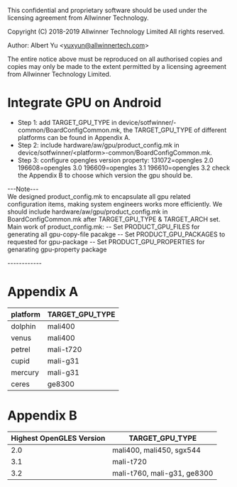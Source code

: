 
This confidential and proprietary software should be used under the licensing agreement from Allwinner Technology.

Copyright (C) 2018-2019 Allwinner Technology Limited All rights reserved.

Author: Albert Yu &lt;yuxyun@allwinnertech.com&gt;

The entire notice above must be reproduced on all authorised copies and copies may only be made to the extent permitted by a licensing agreement from Allwinner Technology Limited.

# Integrate GPU on Android
- Step 1: add TARGET_GPU_TYPE in device/sotfwinner/<platform>-common/BoardConfigCommon.mk, the TARGET_GPU_TYPE of different platforms can be found in Appendix A.
- Step 2: include hardware/aw/gpu/product_config.mk in device/sotfwinner/&lt;platform&gt;-common/BoardConfigCommon.mk.
- Step 3: configure opengles version property:
131072=opengles 2.0
196608=opengles 3.0
196609=opengles 3.1
196610=opengles 3.2
check the Appendix B to choose which version the gpu should be.

---Note---  
We designed product_config.mk to encapsulate all gpu related configuration items, making system engineers works more efficiently. We should include hardware/aw/gpu/product_config.mk in <platform> BoardConfigCommon.mk after TARGET_GPU_TYPE & TARGET_ARCH set.
Main work of product_config.mk:
-- Set PRODUCT_GPU_FILES for generating all gpu-copy-file pacakge
-- Set PRODUCT_GPU_PACKAGES to requested for gpu-package
-- Set PRODUCT_GPU_PROPERTIES for genarating gpu-property package

\------------

# Appendix A
platform | TARGET_GPU_TYPE
---|---
dolphin | mali400
venus | mali400
petrel | mali-t720
cupid | mali-g31
mercury | mali-g31
ceres | ge8300

# Appendix B
Highest OpenGLES Version | TARGET_GPU_TYPE
---|---
2.0 | mali400, mali450, sgx544
3.1 | mali-t720
3.2 | mali-t760, mali-g31, ge8300
